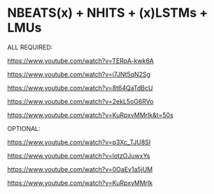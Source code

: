 # NBEATS(x) + NHITS + (x)LSTMs + LMUs

ALL REQUIRED:

https://www.youtube.com/watch?v=TERpA-kwk6A

https://www.youtube.com/watch?v=i7JNt5qN2Sg

https://www.youtube.com/watch?v=8t64QaTdBcU

https://www.youtube.com/watch?v=2ekL5oG6RVo

https://www.youtube.com/watch?v=KuRpxvMMrlk&t=50s

OPTIONAL:

https://www.youtube.com/watch?v=p3Xc_TJU8SI

https://www.youtube.com/watch?v=lotzOJuwxYs

https://www.youtube.com/watch?v=0OaEv1a5jUM

https://www.youtube.com/watch?v=KuRpxvMMrlk
